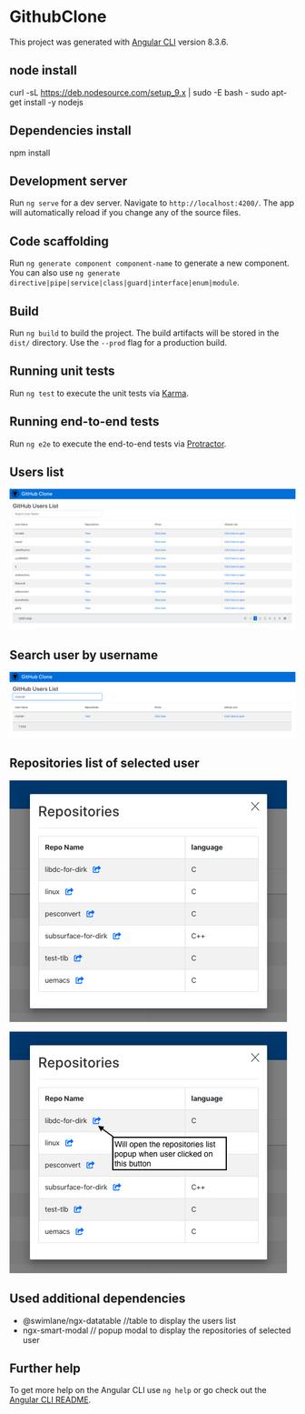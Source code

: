 # GithubClone

This project was generated with [Angular CLI](https://github.com/angular/angular-cli) version 8.3.6.

## node install

  curl -sL https://deb.nodesource.com/setup_9.x | sudo -E bash -
  sudo apt-get install -y nodejs
  
## Dependencies install

  npm install
  
## Development server

Run `ng serve` for a dev server. Navigate to `http://localhost:4200/`. The app will automatically reload if you change any of the source files.

## Code scaffolding

Run `ng generate component component-name` to generate a new component. You can also use `ng generate directive|pipe|service|class|guard|interface|enum|module`.

## Build

Run `ng build` to build the project. The build artifacts will be stored in the `dist/` directory. Use the `--prod` flag for a production build.

## Running unit tests

Run `ng test` to execute the unit tests via [Karma](https://karma-runner.github.io).

## Running end-to-end tests

Run `ng e2e` to execute the end-to-end tests via [Protractor](http://www.protractortest.org/).

## Users list

![GitHub Users List](https://github.com/chytrakr/github-clone/blob/master/src/assets/images/list.png)

## Search user by username

![Search user by username](https://github.com/chytrakr/github-clone/blob/master/src/assets/images/search_user.jpg)

## Repositories list of selected user

![Repositories list of selected user](https://github.com/chytrakr/github-clone/blob/master/src/assets/images/repos.jpg)

![Repositories list of selected user](https://github.com/chytrakr/github-clone/blob/master/src/assets/images/reposwithtext.jpg)


## Used additional dependencies

* @swimlane/ngx-datatable        //table to display the users list
* ngx-smart-modal               // popup modal to display the repositories of selected user

## Further help

To get more help on the Angular CLI use `ng help` or go check out the [Angular CLI README](https://github.com/angular/angular-cli/blob/master/README.md).
